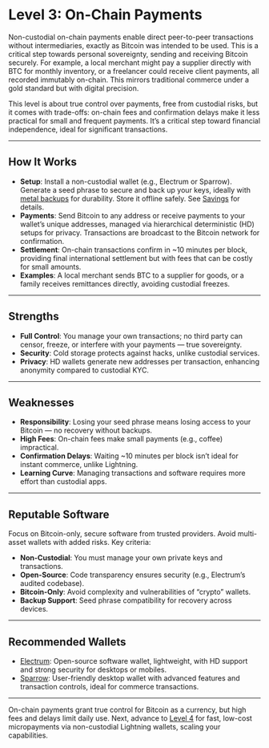# Level 3: On-Chain Payments

Non-custodial on-chain payments enable direct peer-to-peer transactions without intermediaries, exactly as Bitcoin was intended to be used. This is a critical step towards personal sovereignty, sending and receiving Bitcoin securely. For example, a local merchant might pay a supplier directly with BTC for monthly inventory, or a freelancer could receive client payments, all recorded immutably on-chain. This mirrors traditional commerce under a gold standard but with digital precision.

This level is about true control over payments, free from custodial risks, but it comes with trade-offs: on-chain fees and confirmation delays make it less practical for small and frequent payments. It’s a critical step toward financial independence, ideal for significant transactions.




---

## How It Works

- **Setup**: Install a non-custodial wallet (e.g., Electrum or Sparrow). Generate a seed phrase to secure and back up your keys, ideally with [metal backups](../../../savings/sovereignty/level-6.md) for durability. Store it offline safely. See [Savings](../../../savings/index.md) for details.
- **Payments**: Send Bitcoin to any address or receive payments to your wallet’s unique addresses, managed via hierarchical deterministic (HD) setups for privacy. Transactions are broadcast to the Bitcoin network for confirmation.
- **Settlement**: On-chain transactions confirm in ~10 minutes per block, providing final international settlement but with fees that can be costly for small amounts.
- **Examples**: A local merchant sends BTC to a supplier for goods, or a family receives remittances directly, avoiding custodial freezes.




---

## Strengths

- **Full Control**: You manage your own transactions; no third party can censor, freeze, or interfere with your payments — true sovereignty.
- **Security**: Cold storage protects against hacks, unlike custodial services.
- **Privacy**: HD wallets generate new addresses per transaction, enhancing anonymity compared to custodial KYC.




---

## Weaknesses

- **Responsibility**: Losing your seed phrase means losing access to your Bitcoin — no recovery without backups.
- **High Fees**: On-chain fees make small payments (e.g., coffee) impractical.
- **Confirmation Delays**: Waiting ~10 minutes per block isn’t ideal for instant commerce, unlike Lightning.
- **Learning Curve**: Managing transactions and software requires more effort than custodial apps.



---

## Reputable Software

Focus on Bitcoin-only, secure software from trusted providers. Avoid multi-asset wallets with added risks. Key criteria:

- **Non-Custodial**: You must manage your own private keys and transactions.
- **Open-Source**: Code transparency ensures security (e.g., Electrum’s audited codebase).
- **Bitcoin-Only**: Avoid complexity and vulnerabilities of “crypto” wallets.
- **Backup Support**: Seed phrase compatibility for recovery across devices.



---

## Recommended Wallets

- [Electrum](https://electrum.org/): Open-source software wallet, lightweight, with HD support and strong security for desktops or mobiles.
- [Sparrow](https://sparrowwallet.com/): User-friendly desktop wallet with advanced features and transaction controls, ideal for commerce transactions.



---

On-chain payments grant true control for Bitcoin as a currency, but high fees and delays limit daily use. Next, advance to [Level 4](/currency/sovereignty/level-4/) for fast, low-cost micropayments via non-custodial Lightning wallets, scaling your capabilities.





